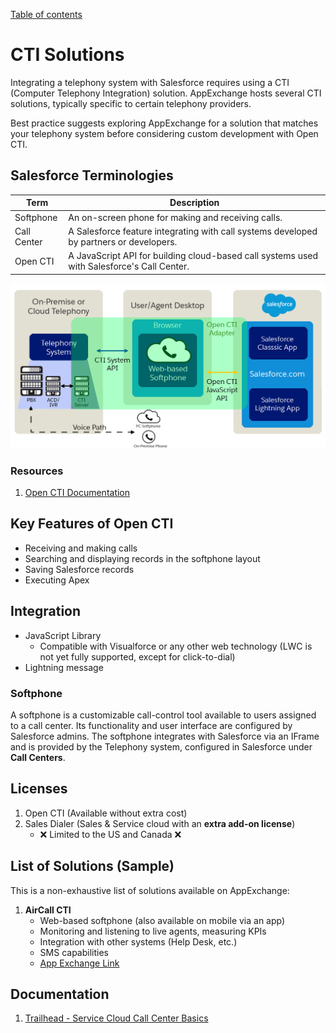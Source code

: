 [Table of contents](../Documentation.md)

# CTI Solutions

Integrating a telephony system with Salesforce requires using a CTI (Computer Telephony Integration) solution. AppExchange hosts several CTI solutions, typically specific to certain telephony providers.

Best practice suggests exploring AppExchange for a solution that matches your telephony system before considering custom development with Open CTI.

## Salesforce Terminologies

| Term       | Description                                                                                   |
|------------|-----------------------------------------------------------------------------------------------|
| Softphone  | An on-screen phone for making and receiving calls.                                             |
| Call Center| A Salesforce feature integrating with call systems developed by partners or developers.       |
| Open CTI   | A JavaScript API for building cloud-based call systems used with Salesforce's Call Center.    |

![Open CTI](../../Images/CTI-1.png)

### Resources

1. [Open CTI Documentation](https://developer.salesforce.com/docs/atlas.en-us.api_cti.meta/api_cti/sforce_api_cti_intro.htm)

## Key Features of Open CTI

- Receiving and making calls
- Searching and displaying records in the softphone layout
- Saving Salesforce records
- Executing Apex

## Integration

- JavaScript Library
    - Compatible with Visualforce or any other web technology (LWC is not yet fully supported, except for click-to-dial)
- Lightning message

### Softphone

A softphone is a customizable call-control tool available to users assigned to a call center. Its functionality and user interface are configured by Salesforce admins.
The softphone integrates with Salesforce via an IFrame and is provided by the Telephony system, configured in Salesforce under **Call Centers**.

## Licenses

1. Open CTI (Available without extra cost)
2. Sales Dialer (Sales & Service cloud with an **extra add-on license**)
    - ❌ Limited to the US and Canada ❌

## List of Solutions (Sample)

This is a non-exhaustive list of solutions available on AppExchange:

1. **AirCall CTI**
    - Web-based softphone (also available on mobile via an app)
    - Monitoring and listening to live agents, measuring KPIs
    - Integration with other systems (Help Desk, etc.)
    - SMS capabilities
    - [App Exchange Link](https://appexchange.salesforce.com/appxListingDetail?listingId=a0N3A00000EFnzwUAD)

## Documentation

1. [Trailhead - Service Cloud Call Center Basics](https://trailhead.salesforce.com/content/learn/modules/service_call)
